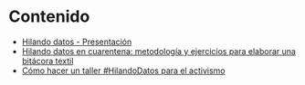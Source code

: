 # Contenido

* [Hilando datos - Presentación](README.md)
* [Hilando datos en cuarentena: metodología y ejercicios para elaborar una bitácora textil](hilando-datos-cuarentena.md)
* [Cómo hacer un taller #HilandoDatos para el activismo](guia_taller.md)

